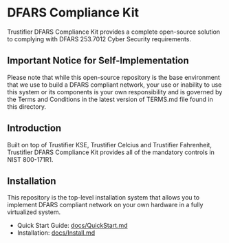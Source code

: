 # DFARS Compliance Kit

Trustifier DFARS Compliance Kit provides a complete open-source solution to 
complying with DFARS 253.7012 Cyber Security requirements.

## Important Notice for Self-Implementation

Please note that while this open-source repository is the base environment that we use
to build a DFARS compliant network, your use or inability to use this system or its 
components is your own responsibility and is governed by the Terms and Conditions in
the latest version of TERMS.md file found in this directory.

## Introduction

Built on top of Trustifier KSE, Trustifier Celcius and Trustifier Fahrenheit,
Trustifier DFARS Compliance Kit provides all of the mandatory controls in 
NIST 800-171R1.

## Installation

This repository is the top-level installation system that allows you to implement
DFARS compliant network on your own hardware in a fully virtualized system. 

* Quick Start Guide: [docs/QuickStart.md](docs/QuickStart.md) 
* Installation: [docs/Install.md](docs/Install.md)
